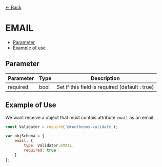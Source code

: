 [<- Back](https://github.com/iamousseni/runtheons-validate#type)

# EMAIL

- [Parameter](https://github.com/iamousseni/runtheons-validate/doc/email#parameter)
- [Example of use](https://github.com/iamousseni/runtheons-validate/doc/email#example-of-use)

## Parameter

| Parameter | Type | Description                                    |
| --------- | ---- | ---------------------------------------------- |
| required  | bool | Set if this field is required (default : true) |

## Example of Use

We want receive a object that must contais attribute `email` as an email

```javascript
const Validator = require('@runtheons-validate');

var objSchema = {
	email: {
		type: Validator.EMAIL,
		required: true
	}
};
```
